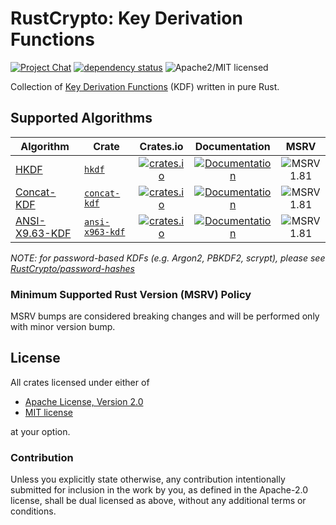 # RustCrypto: Key Derivation Functions

[![Project Chat][chat-image]][chat-link] [![dependency status][deps-image]][deps-link] ![Apache2/MIT licensed][license-image]

Collection of [Key Derivation Functions][KDF] (KDF) written in pure Rust.

## Supported Algorithms

| Algorithm    | Crate          |                                              Crates.io                                              |                                    Documentation                                     |          MSRV           |
|--------------|----------------|:---------------------------------------------------------------------------------------------------:|:------------------------------------------------------------------------------------:|:-----------------------:|
| [HKDF]       | [`hkdf`]       |       [![crates.io](https://img.shields.io/crates/v/hkdf.svg)](https://crates.io/crates/hkdf)       |       [![Documentation](https://docs.rs/hkdf/badge.svg)](https://docs.rs/hkdf)       | ![MSRV 1.81][msrv-1.81] |
| [Concat-KDF] | [`concat-kdf`] | [![crates.io](https://img.shields.io/crates/v/concat-kdf.svg)](https://crates.io/crates/concat-kdf) | [![Documentation](https://docs.rs/concat-kdf/badge.svg)](https://docs.rs/concat-kdf) | ![MSRV 1.81][msrv-1.81] |
| [ANSI-X9.63-KDF] | [`ansi-x963-kdf`] | [![crates.io](https://img.shields.io/crates/v/ansi-x963-kdf.svg)](https://crates.io/crates/ansi-x963-kdf) | [![Documentation](https://docs.rs/ansi-x963-kdf/badge.svg)](https://docs.rs/ansi-x963-kdf) | ![MSRV 1.81][msrv-1.81] |

*NOTE: for password-based KDFs (e.g. Argon2, PBKDF2, scrypt), please see [RustCrypto/password-hashes]*

### Minimum Supported Rust Version (MSRV) Policy

MSRV bumps are considered breaking changes and will be performed only with minor version bump.

## License

All crates licensed under either of

 * [Apache License, Version 2.0](http://www.apache.org/licenses/LICENSE-2.0)
 * [MIT license](http://opensource.org/licenses/MIT)

at your option.

### Contribution

Unless you explicitly state otherwise, any contribution intentionally submitted for inclusion in the work by you, as defined in the Apache-2.0 license, shall be dual licensed as above, without any additional terms or conditions.

[//]: # (badges)

[chat-image]: https://img.shields.io/badge/zulip-join_chat-blue.svg
[chat-link]: https://rustcrypto.zulipchat.com/#narrow/stream/260043-KDFs
[license-image]: https://img.shields.io/badge/license-Apache2.0/MIT-blue.svg
[deps-image]: https://deps.rs/repo/github/RustCrypto/KDFs/status.svg
[deps-link]: https://deps.rs/repo/github/RustCrypto/KDFs
[msrv-1.81]: https://img.shields.io/badge/rustc-1.81+-blue.svg

[//]: # (crates)

[`hkdf`]: ./hkdf
[`concat-kdf`]: ./concat-kdf
[`ansi-x963-kdf`]: ./ansi-x963-kdf

[//]: # (algorithms)

[KDF]: https://en.wikipedia.org/wiki/Key_derivation_function
[HKDF]: https://en.wikipedia.org/wiki/HKDF
[Concat-KDF]: https://nvlpubs.nist.gov/nistpubs/Legacy/SP/nistspecialpublication800-56ar.pdf
[ANSI-X9.63-KDF]: https://www.secg.org/sec1-v2.pdf
[RustCrypto/password-hashes]: https://github.com/RustCrypto/password-hashes
